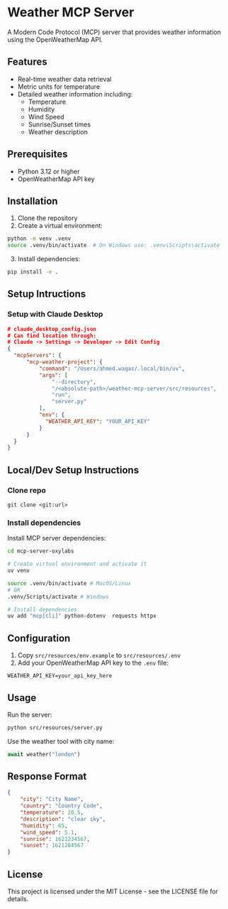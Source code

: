 # Weather MCP Server

A Modern Code Protocol (MCP) server that provides weather information using the OpenWeatherMap API.

## Features

- Real-time weather data retrieval
- Metric units for temperature
- Detailed weather information including:
  - Temperature
  - Humidity
  - Wind Speed
  - Sunrise/Sunset times
  - Weather description

## Prerequisites

- Python 3.12 or higher
- OpenWeatherMap API key

## Installation

1. Clone the repository
2. Create a virtual environment:
```bash
python -m venv .venv
source .venv/bin/activate  # On Windows use: .venv\Scripts\activate
```
3. Install dependencies:
```bash
pip install -e .
```

## Setup Intructions

### Setup with Claude Desktop
```json
# claude_desktop_config.json
# Can find location through:
# Claude -> Settings -> Developer -> Edit Config
{
  "mcpServers": {
      "mcp-weather-project": {
          "command": "/Users/ahmed.waqas/.local/bin/uv",
          "args": [
              "--directory",
              "/<absolute-path>/weather-mcp-server/src/resources",
              "run",
              "server.py"
          ],
          "env": {
            "WEATHER_API_KEY": "YOUR_API_KEY"
          }
      }
  }
}
```
## Local/Dev Setup Instructions
### Clone repo
`git clone <git:url>`
### Install dependencies
Install MCP server dependencies:
```bash
cd mcp-server-oxylabs

# Create virtual environment and activate it
uv venv

source .venv/bin/activate # MacOS/Linux
# OR
.venv/Scripts/activate # Windows

# Install dependencies
uv add "mcp[cli]" python-dotenv  requests httpx
```

## Configuration

1. Copy `src/resources/env.example` to `src/resources/.env`
2. Add your OpenWeatherMap API key to the `.env` file:
```
WEATHER_API_KEY=your_api_key_here
```

## Usage

Run the server:
```bash
python src/resources/server.py
```

Use the weather tool with city name:
```python
await weather("london")
```

## Response Format

```json
{
    "city": "City Name",
    "country": "Country Code",
    "temperature": 20.5,
    "description": "clear sky",
    "humidity": 65,
    "wind_speed": 5.1,
    "sunrise": 1621234567,
    "sunset": 1621284567
}
```

## License

This project is licensed under the MIT License - see the LICENSE file for details.
